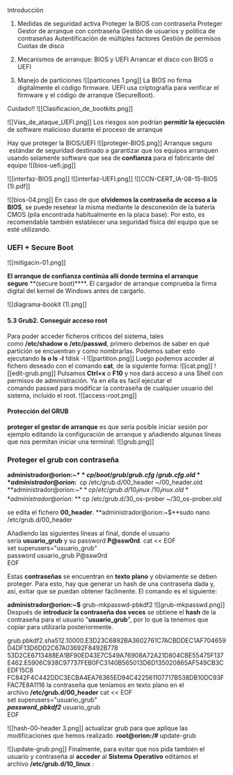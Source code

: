 Introducción
1. Medidas de seguridad activa
	Proteger la BIOS con contraseña
	Proteger Gestor de arranque con contraseña
	Gestión de usuarios y política de contraseñas
	Autentificación de múltiples factores
	Gestión de permisos
	Cuotas de disco

2. Mecanismos de arranque: BIOS y UEFI
	Arrancar el disco con BIOS o UEFI
	
3. Manejo de particiones
![[particones 1.png]]
La BIOS no firma digitalmente el código firmware. UEFI usa criptografía para verificar el firmware y el código de arranque (SecureBoot).

Cuidado!!
![[Clasificacion_de_bootkits.png]]

![[Vias_de_ataque_UEFI.png]]
Los riesgos son podrían **permitir la ejecución** de software malicioso durante el proceso de arranque

Hay que proteger la BIOS/UEFI
![[proteger-BIOS.png]]
Arranque seguro
 estándar de seguridad destinado a garantizar que los equipos arranquen usando solamente software que sea de **confianza** para el fabricante del equipo
![[bios-uefi.jpg]]

![[interfaz-BIOS.png]]
![[interfaz-UEFI.png]]
![[CCN-CERT_IA-08-15-BIOS (1).pdf]]

![[bios-04.png]]
En caso de que **olvidemos la contraseña de acceso a la BIOS**, se puede resetear la misma mediante la desconexión de la batería CMOS (pila encontrada habitualmente en la placa base). Por esto, es recomendable también establecer una seguridad física del equipo que se esté utilizando.
### **UEFI + Secure Boot**
![[mitigacin-01.png]]

**El arranque de confianza continúa allí donde termina el arranque seguro** **(secure boot)****. El cargador de arranque comprueba la firma digital del kernel de Windows antes de cargarlo.

![[diagrama-bookit (1).png]]
#### 5.3 Grub2. Conseguir acceso root
Para poder acceder ficheros críticos del sistema, tales como **/etc/shadow o** **/etc/passwd**, primero debemos de saber en qué partición se encuentran y como nombrarlas. Podemos saber esto ejecutando **ls o ls -l**
fdisk -l
![[partition.png]]
Luego podemos acceder al fichero deseado con el comando **cat**, de la siguiente forma:
![[cat.png]]
![[edit-grub.png]]
Pulsamos **Ctrl+x** o **F10** y nos dará acceso a una Shell con permisos de administración. Ya en ella es facil ejecutar el comando passwd para modificar la contraseña de cualquier usuario del sistema, incluido el root.
![[access-root.png]]

#### Protección del GRUB
**proteger el gestor de arranque** es que sería posible iniciar sesión por ejemplo editando la configuración de arranque y añadiendo algunas líneas que nos permitan iniciar una terminal:
![[grub.png]]
### Proteger el grub con contraseña

**administrador@orion:~$** cp /boot/grub/grub.cfg ~/grub.cfg.old  
**administrador@orion:~$** cp /etc/grub.d/00_header ~/00_header.old  
**administrador@orion:~$** cp /etc/grub.d/10_linux ~/10_linux.old  
**administrador@orion:~$** cp /etc/grub.d/30_os-prober ~/30_os-prober.old

se edita el fichero **00_header**.
**administrador@orion:~$**sudo nano /etc/grub.d/00_header

Añadiendo las siguientes líneas al final, donde el usuario sería **usuario_grub** y su password **P@ssw0rd**.
cat << EOF  
set superusers="usuario_grub"  
password usuario_grub P@ssw0rd  
EOF 

Estas **contraseñas** se encuentran en **texto plano** y obviamente se deben proteger. Para esto, hay que generar un hash de una contraseña dada y, así, evitar que se puedan obtener fácilmente. El comando es el siguiente:

**administrador@orion:~$** grub-mkpasswd-pbkdf2
![[grub-mkpasswd.png]]
Después de **introducir la contraseña dos veces** se obtiene el **hash** de la contraseña para el usuario "**usuario_grub**", por lo que la tenemos que copiar para utilizarla posteriormente.

grub.pbkdf2.sha512.10000.E3D23C6892BA3602761C7ACBDDEC1AF704659D4DF13D6DD2C67A03692F8492B778  
53D2CE6713488EA1BF90ED43E7C549A76908A72A21D804CBE55475F137E462.E5906C938C97737FEB0FC3140B565013D6D135020865AF549CB3CEDF15C8  
FC842F4C442DDC3ECBA4EA76365ED94C422561107717B538DB10DC93FFAC7E8A1116
la contraseña que teníamos en texto plano en el archivo **/etc/grub.d/00_header**
cat << EOF  
set superusers="usuario_grub"  
**_password_pbkdf2_** usuario_grub _**<salida que hemos copiado anteriormente>**_  
EOF

![[hash-00-header 3.png]]
actualizar grub para que aplique las modificaciones que hemos realizado.
**root@orion:/#** update-grub

![[update-grub.png]]
Finalmente, para evitar que nos pida también el usuario y contraseña al **acceder** al **Sistema Operativo** editamos el archivo **/etc/grub.d/10_linux** :











